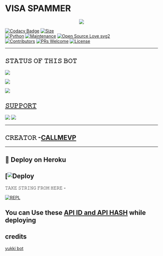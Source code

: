# VISA SPAMMER

<p align="center">
  <img src="https://telegra.ph/file/389c2205934eb25cf487d.jpg">
</p>


[![Codacy Badge](https://api.codacy.com/project/badge/Grade/f7c51539e67b483bb8d7749acca51d3a)](https://app.codacy.com/gh/callmevp/VISA-SPAM-BOT?utm_source=github.com&utm_medium=referral&utm_content=callmevp/VISA-SPAM-BOT&utm_campaign=Badge_Grade_Settings)
[![Size](https://img.shields.io/github/repo-size/callmevp/VISA-SPAM-BOT?style=flat-square&color=green)](https://github.com/callmevp/VISA-SPAM-BOT/)   
[![Python](https://img.shields.io/badge/Python-v3.9-blue)](https://www.python.org/)
[![Maintenance](https://img.shields.io/badge/Maintained%3F-yes-green.svg)](https://github.com/callmevp/VISA-SPAM-BOT/graphs/commit-activity)
[![Open Source Love svg2](https://badges.frapsoft.com/os/v2/open-source.svg?v=103)](https://github.com/callmevp/VISA-SPAM-BOT)   
[![Contributors](https://img.shields.io/github/contributors/callmevp/VISA-SPAM-BOT?style=flat-square&color=green)](https://github.com/callmevp/VISA-SPAM-BOT/graphs/contributors)
[![PRs Welcome](https://img.shields.io/badge/PRs-welcome-brightgreen.svg?style=flat-square)](https://makeapullrequest.com)
[![License](https://img.shields.io/badge/License-AGPL-blue)](https://github.com/callmevp/VISA-SPAM-BOT/blob/main/LICENSE)

----

## 𝚂𝚃𝙰𝚃𝚄𝚂 𝙾𝙵 𝚃𝙷𝙸𝚂 𝙱𝙾𝚃 
<p align="left"><a href="https://github.com/callmevp/VISA-SPAM-BOT/network/members"><img src="https://img.shields.io/github/forks/callmevp/VISA-SPAM-BOT?label=Forks&logoColor=Black&style=social"></a><p align="left"><a href="https://github.com/callmevp/VISA-SPAM-BOT/stargazers"><img src="https://img.shields.io/github/stars/callmevp/VISA-SPAM-BOT?logoColor=Blue&style=social"></a><p align="left"><a href="https://github.com/callmevp/VISA-SPAM-BOT"></a><p align="left"><a href="https://github.com/callmevp/VISA-SPAM-BOT?"><img src="https://img.shields.io/github/last-commit/callmevp/VISA-SPAM-BOT?style=plastic"></

-------------------------------------------------

## 𝚂𝚄𝙿𝙿𝙾𝚁𝚃 
                          
<a href="https://t.me/Visa_Support"><img src="https://img.shields.io/badge/Join-SUPPORT%20GROUP-red.svg?logo=Telegram"></a>
<a href="https://t.me/MissVisa_Official"><img src="https://img.shields.io/badge/Join-SUPPORT%20CHANNEL-red.svg?logo=Telegram"></a>

-------------------------------------------------

## 𝙲𝚁𝙴𝙰𝚃𝙾𝚁 -[CALLMEVP](https://t.me/CALL_ME_VP)

-------------------------------------------------

## 🚀 Deploy on Heroku 
[![Deploy](https://dashboard.heroku.com/new?button-url=https%3A%2F%2Fgithub.com%2Fcallmevp%2FVISA-SPAM-BOT&template=https%3A%2F%2Fgithub.com%2Fcallmevp%2FVISA-SPAM-BOT)
------------------------------------------------


𝚃𝙰𝙺𝙴 𝚂𝚃𝚁𝙸𝙽𝙶 𝙵𝚁𝙾𝙼 𝙷𝙴𝚁𝙴 - 

[![REPL](https://replit.com/badge/github/callmevp/VISA-SPAM-BOT)](https://replit.com/@callmevp/VISA-SPAM-BOT)
    
You can Use these [API ID and API HASH](https://t.me/MissVisa_Official/25) while deploying
-------------------------------------------------

## credits 

[yukki bot](https://github.com/YukkiBot/YukkiMultiSpamBot)
